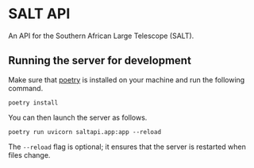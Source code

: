# SALT API

An API for the Southern African Large Telescope (SALT).

## Running the server for development

Make sure that [poetry](https://python-poetry.org) is installed on your machine and run the following command.

```shell script
poetry install
```

You can then launch the server as follows.

```shell script
poetry run uvicorn saltapi.app:app --reload
```

The `--reload` flag is optional; it ensures that the server is restarted when files change.
